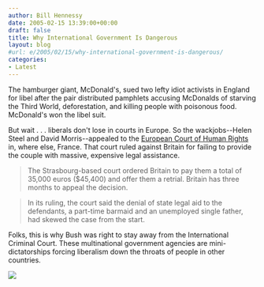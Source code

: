 ```yaml
---
author: Bill Hennessy
date: 2005-02-15 13:39:00+00:00
draft: false
title: Why International Government Is Dangerous
layout: blog
#url: e/2005/02/15/why-international-government-is-dangerous/
categories:
- Latest
---
```


The hamburger giant, McDonald's, sued two lefty idiot activists in England for libel after the pair distributed pamphlets accusing McDonalds of starving the Third World, deforestation, and killing people with poisonous food. McDonald's won the libel suit.




But wait . . . liberals don't lose in courts in Europe. So the wackjobs--Helen Steel and David Morris--appealed to the [European Court of Human Rights ](https://www.nytimes.com/reuters/international/international-britain-mcdonalds.html?ex=1109134800&en=59a09edc08c7b0ba&ei=5065&partner=MYWAY)in, where else, France. That court ruled against Britain for failing to provide the couple with massive, expensive legal assistance.




> 

> 
> The Strasbourg-based court ordered Britain to pay them a total of 35,000 euros ($45,400) and offer them a retrial. Britain has three months to appeal the decision.
> 
> 

> 
> In its ruling, the court said the denial of state legal aid to the defendants, a part-time barmaid and an unemployed single father, had skewed the case from the start.
> 
> 




Folks, this is why Bush was right to stay away from the International Criminal Court. These multinational government agencies are mini-dictatorships forcing liberalism down the throats of people in other countries.




![](https://blog.billhennessy.com/aggbug.aspx?PostID=1069)

